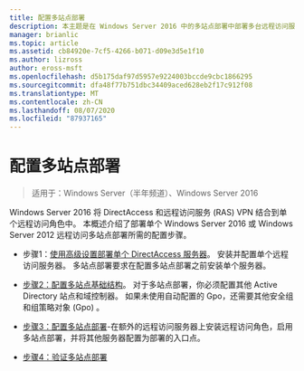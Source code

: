 ```yaml
---
title: 配置多站点部署
description: 本主题是在 Windows Server 2016 中的多站点部署中部署多台远程访问服务器指南的一部分。
manager: brianlic
ms.topic: article
ms.assetid: cb84920e-7cf5-4266-b071-d09e3d5e1f10
ms.author: lizross
author: eross-msft
ms.openlocfilehash: d5b175daf97d5957e9224003bccde9cbc1866295
ms.sourcegitcommit: dfa48f77b751dbc34409aced628eb2f17c912f08
ms.translationtype: MT
ms.contentlocale: zh-CN
ms.lasthandoff: 08/07/2020
ms.locfileid: "87937165"
---
```

# <a name="configure-a-multisite-deployment"></a>配置多站点部署

>适用于：Windows Server（半年频道）、Windows Server 2016

 Windows Server 2016 将 DirectAccess 和远程访问服务 (RAS) VPN 结合到单个远程访问角色中。 本概述介绍了部署单个 Windows Server 2016 或 Windows Server 2012 远程访问多站点部署所需的配置步骤。

-   步骤1：[使用高级设置部署单个 DirectAccess 服务器](../../../directaccess/single-server-advanced/deploy-a-single-directaccess-server-with-advanced-settings.md)。 安装并配置单个远程访问服务器。 多站点部署要求在配置多站点部署之前安装单个服务器。

-   [步骤2：配置多站点基础结构](Step-2-Configure-the-Multisite-Infrastructure.md)。 对于多站点部署，你必须配置其他 Active Directory 站点和域控制器。 如果未使用自动配置的 Gpo，还需要其他安全组和组策略对象 (Gpo) 。

-   [步骤3：配置多站点部署](Step-3-Configure-the-Multisite-Deployment.md)-在额外的远程访问服务器上安装远程访问角色，启用多站点部署，并将其他服务器配置为部署的入口点。

-   [步骤4：验证多站点部署](Step-4-Verify-the-Multisite-Deployment.md)

